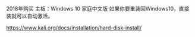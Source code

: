 2018年购买
主板：Windows 10 家庭中文版
如果你要重装回Windows10，直接装就可以自动激活。

https://www.kali.org/docs/installation/hard-disk-install/